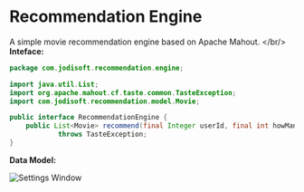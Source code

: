 Recommendation Engine
=====================================
A simple movie recommendation engine based on Apache Mahout.
</br/>
<b>Inteface:</b>


```java
package com.jodisoft.recommendation.engine;

import java.util.List;
import org.apache.mahout.cf.taste.common.TasteException;
import com.jodisoft.recommendation.model.Movie;

public interface RecommendationEngine {
    public List<Movie> recommend(final Integer userId, final int howMany)
            throws TasteException;
}
```


<b>Data Model:</b>

![Settings Window](https://raw.githubusercontent.com/julesbond007/movie-recommendation-engine/master/docs/recommendation_tables.png)
